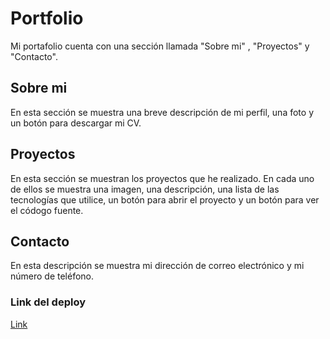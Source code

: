 # Portfolio

Mi portafolio cuenta con una sección llamada "Sobre mi" , "Proyectos" y "Contacto".

## Sobre mi

En esta sección se muestra una breve descripción de mi perfil, una foto y un botón para descargar mi CV.

## Proyectos

En esta sección se muestran los proyectos que he realizado. En cada uno de ellos se muestra una imagen, una descripción, una lista de las tecnologías que utilice, un botón para abrir el proyecto y un botón para ver el códogo fuente.

## Contacto

En esta descripción se muestra mi dirección de correo electrónico y mi número de teléfono.

### Link del deploy

[Link](https://portfolio-agustin-arenas.web.app/)
